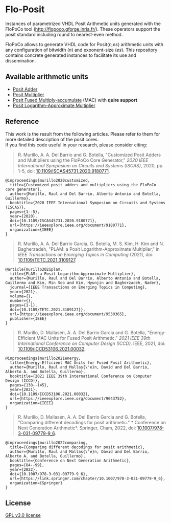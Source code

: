 # Flo-Posit

Instances of parametrized VHDL Posit Arithmetic units generated with the FloPoCo tool (http://flopoco.gforge.inria.fr/).
These operators support the posit standard including round to nearest-even method.

FloPoCo allows to generate VHDL code for Posit⟨_n,es_⟩ arithmetic units with any configuration of bitwidth (_n_) and exponent-size (_es_). This repository contains concrete generated instances to facilitate its use and dissemination.

## Available arithmetic units
* [Posit Adder](/PositAdd)
* [Posit Multiplier](./PositMult)
* [Posit Fused Multiply-accumulate](./PositMAC) (MAC) with **quire support**
* [Posit Logarithm-Approximate Multiplier](./PositLAM)

## Reference
This work is the result from the following articles. Please refer to them for more detailed description of the posit cores.  
If you find this code useful in your research, please consider citing:

> R. Murillo, A. A. Del Barrio and G. Botella, "Customized Posit Adders and Multipliers using the FloPoCo Core Generator," *2020 IEEE International Symposium on Circuits and Systems (ISCAS)*, 2020, pp. 1-5, doi: [10.1109/ISCAS45731.2020.9180771](https://doi.org/10.1109/ISCAS45731.2020.9180771).
```
@inproceedings{murillo2020customized,
  title={Customized posit adders and multipliers using the FloPoCo core generator},
  author={Murillo, Raul and Del Barrio, Alberto Antonio and Botella, Guillermo},
  booktitle={2020 IEEE International Symposium on Circuits and Systems (ISCAS)},
  pages={1--5},
  year={2020},
  doi={10.1109/ISCAS45731.2020.9180771},
  url={https://ieeexplore.ieee.org/document/9180771},
  organization={IEEE}
}
```
> R. Murillo, A. A. Del Barrio Garcia, G. Botella, M. S. Kim, H. Kim and N. Bagherzadeh, "PLAM: a Posit Logarithm-Approximate Multiplier," in *IEEE Transactions on Emerging Topics in Computing* (2021), doi: [10.1109/TETC.2021.3109127](https://doi.org/10.1109/TETC.2021.3109127).
```
@article{murillo2021plam,
  title={PLAM: a Posit Logarithm-Approximate Multiplier},
  author={Murillo, Raul and Del Barrio, Alberto Antonio and Botella, Guillermo and Kim, Min Soo and Kim, Hyunjin and Bagherzadeh, Nader},
  journal={IEEE Transactions on Emerging Topics in Computing},
  year={2021},
  volume={},
  number={},
  pages={1-1},
  doi={10.1109/TETC.2021.3109127}},
  url={https://ieeexplore.ieee.org/document/9530365},
  publisher={IEEE}
}
```
> R. Murillo, D. Mallasén, A. A. Del Barrio Garcia and G. Botella, "Energy-Efficient MAC Units for Fused Posit Arithmetic." *2021 IEEE 39th International Conference on Computer Design (ICCD)*. IEEE, 2021, doi: [10.1109/ICCD53106.2021.00032](https://doi.org/10.1109/ICCD53106.2021.00032).
```
@inproceedings{murillo2021energy,
  title={Energy-Efficient MAC Units for Fused Posit Arithmetic},
  author={Murillo, Raul and Mallas{\'e}n, David and Del Barrio, Alberto A. and Botella, Guillermo},
  booktitle={2021 IEEE 39th International Conference on Computer Design (ICCD)},
  pages={138--145},
  year={2021},
  doi={10.1109/ICCD53106.2021.00032},
  url={https://ieeexplore.ieee.org/document/9643752},
  organization={IEEE}
}
```
> R. Murillo, D. Mallasén, A. A. Del Barrio Garcia and G. Botella, "Comparing different decodings for posit arithmetic." * Conference on Next Generation Arithmetic*. Springer, Cham, 2022, doi: [10.1007/978-3-031-09779-9_6](https://doi.org/10.1007/978-3-031-09779-9_6).
```
@inproceedings{murillo2022comparing,
  title={Comparing different decodings for posit arithmetic},
  author={Murillo, Raul and Mallas{\'e}n, David and Del Barrio, Alberto A. and Botella, Guillermo},
  booktitle={Conference on Next Generation Arithmetic},
  pages={84--99},
  year={2022},
  doi={10.1007/978-3-031-09779-9_6},
  url={https://link.springer.com/chapter/10.1007/978-3-031-09779-9_6},
  organization={Springer}
}
```

## License

[GPL v3.0 license](LICENSE)
